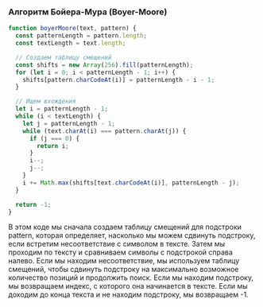 ### Алгоритм Бойера-Мура (Boyer-Moore)

```javascript
function boyerMoore(text, pattern) {
  const patternLength = pattern.length;
  const textLength = text.length;

  // Создаем таблицу смещений
  const shifts = new Array(256).fill(patternLength);
  for (let i = 0; i < patternLength - 1; i++) {
    shifts[pattern.charCodeAt(i)] = patternLength - i - 1;
  }

  // Ищем вхождения
  let i = patternLength - 1;
  while (i < textLength) {
    let j = patternLength - 1;
    while (text.charAt(i) === pattern.charAt(j)) {
      if (j === 0) {
        return i;
      }
      i--;
      j--;
    }
    i += Math.max(shifts[text.charCodeAt(i)], patternLength - j);
  }

  return -1;
}
```
В этом коде мы сначала создаем таблицу смещений для подстроки pattern, которая определяет, насколько мы можем сдвинуть подстроку, если встретим несоответствие с символом в тексте. Затем мы проходим по тексту и сравниваем символы с подстрокой справа налево. Если мы находим несоответствие, мы используем таблицу смещений, чтобы сдвинуть подстроку на максимально возможное количество позиций и продолжить поиск. Если мы находим подстроку, мы возвращаем индекс, с которого она начинается в тексте. Если мы доходим до конца текста и не находим подстроку, мы возвращаем -1.
